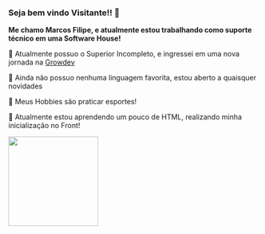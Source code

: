### Seja bem vindo Visitante!! 👋



<strong>Me chamo Marcos Filipe, e atualmente estou trabalhando como suporte técnico em uma Software House!</strong>

📕 Atualmente possuo o Superior Incompleto, e ingressei em uma nova jornada na <a href="https://www.growdev.com.br/">Growdev</a>

🧩 Ainda não possuo nenhuma linguagem favorita, estou aberto a quaisquer novidades 

🏓 Meus Hobbies são praticar esportes!

🚀  Atualmente estou aprendendo um pouco de HTML, realizando minha inicialização no Front!


<div>
  <a href="https://github.com/MarcosMandrade">
  <img height="180em" src="https://github-readme-stats.vercel.app/api?username=marcosmandrade&show_icons=true&theme=radical"/>
</div>
